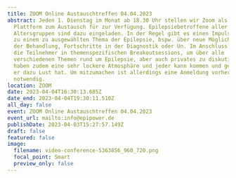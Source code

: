 ```yaml
---
title: ZOOM Online Austauschtreffen 04.04.2023
abstract: Jeden 1. Dienstag im Monat ab 18.30 Uhr stellen wir Zoom als eine
  Plattform zum Austausch für zur Verfügung. Epilepsiebetroffene aller
  Altersgruppen sind dazu eingeladen. In der Regel gibt es einen Impulsvortrag
  zu einem zu ausgewählten Thema der Epilepsie, bspw. über neue Möglichkeiten
  der Behandlung, Fortschritte in der Diagnostik oder Un. Im Anschluss wechseln
  die Teilnehmer in themenspezifischen Breakoutsessions, um über alle
  verschiedenen Themen rund um Epilepsie, aber auch privates zu diskutieren. Wir
  haben zudem eine sehr lockere Atmosphäre und jeder kann kommen und gehen, wann
  er dazu Lust hat. Um mitzumachen ist allerdings eine Anmeldung vorher
  notwendig.
location: ZOOM
date: 2023-04-04T16:30:13.685Z
date_end: 2023-04-04T19:30:11.510Z
all_day: false
event: ZOOM Online Austauschtreffen 04.04.2023
event_url: mailto:info@epipower.de
publishDate: 2023-04-03T15:27:57.149Z
draft: false
featured: false
image:
  filename: video-conference-5363856_960_720.png
  focal_point: Smart
  preview_only: false
---
```

